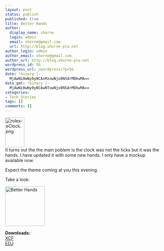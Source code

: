 ```yaml
---
layout: post
status: publish
published: true
title: Better Hands
author:
  display_name: shorne
  login: admin
  email: shorne@gmail.com
  url: http://blog.shorne-pla.net
author_login: admin
author_email: shorne@gmail.com
author_url: http://blog.shorne-pla.net
wordpress_id: 56
wordpress_url: /wordpress/?p=56
date: !binary |-
  MjAwNi0wNy0yNCAxMzowNjo0NSArMDkwMA==
date_gmt: !binary |-
  MjAwNi0wNy0yNCAwNTowNjo0NSArMDkwMA==
categories:
- Tech Stories
tags: []
comments: []
---
```

<p><a class="imagelink" title="rolex-eClock.png" href="/wp-content/uploads/2006/07/rolex-eClock.png"><img width="62" height="96" id="image58" alt="rolex-eClock.png" src="/wp-content/uploads/2006/07/rolex-eClock.thumbnail.png" /></a><br />
It turns out the the main poblem is the clock was not the ticks but it was the hands. I have updated it with some new hands.  I only have a mockup available now.</p>
<p>Expect the theme coming at you this evening.</p>
<p>Take a look:</p>
<p><img width="128" height="128" alt="Better Hands" id="image55" src="/wp-content/uploads/2006/07/rolex-face.png" /></p>
<p><strong>Downloads:</strong><br />
<a href="/uploads/Big-rolex-face.xcf">XCF</a><br />
<a href="/uploads/shorne-etheme-0.2.edj">EDJ</a></p>
